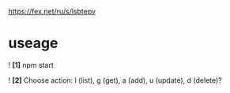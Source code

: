 https://fex.net/ru/s/lsbtepv

# useage

! **[1]** npm start

! **[2]** Choose action: l (list), g (get), a (add), u (update), d (delete)?
